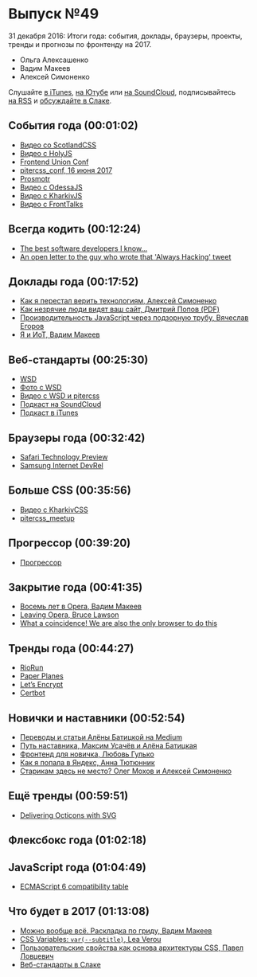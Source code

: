 # Выпуск №49

31 декабря 2016: Итоги года: события, доклады, браузеры, проекты, тренды и прогнозы по фронтенду на 2017.

- Ольга Алексашенко
- Вадим Макеев
- Алексей Симоненко

Слушайте [в iTunes](https://itunes.apple.com/ru/podcast/veb-standarty/id1080500016), [на Ютубе](https://www.youtube.com/playlist?list=PLMBnwIwFEFHcwuevhsNXkFTcadeX5R1Go) или [на SoundCloud](https://soundcloud.com/web-standards), подписывайтесь [на RSS](https://pcr.apple.com/id1080500016) и [обсуждайте в Слаке](http://slack.web-standards.ru/).

## События года (00:01:02)

- [Видео со ScotlandCSS](https://youtu.be/LcFbZUAxG_8?list=PLuSs1n_VmTdPWoKyU3fhmHm0sTikj7OiW)
- [Видео с HolyJS](https://youtu.be/2vXTMXuT1gw?list=PL8sJahqnzh8JST_ZwTcGG1FHGgKBMcpn6)
- [Frontend Union Conf](http://frontend-union.co/)
- [pitercss_conf, 16 июня 2017](https://pitercss.com/)
- [Prosmotr](http://designprosmotr.ru/)
- [Видео с OdessaJS](https://youtu.be/WX-I3lyiUGE?list=PLUF1zRLAgrPET1qRvSeKCraJxsjHZUSjw)
- [Видео с KharkivJS](https://youtu.be/mNxMCPRETDk?list=PLnkLrCUX4Qh435vUFpNTUSJILQK27_akH)
- [Видео с FrontTalks](https://youtu.be/jeg-RpXjdZ4?list=PLKaafC45L_SRke8G1qiE0ZTJovI0FYKRw)

## Всегда кодить (00:12:24)

- [The best software developers I know…](https://twitter.com/joemccann/status/812732099027419139)
- [An open letter to the guy who wrote that 'Always Hacking' tweet](https://sonniesedge.co.uk/blog/an-open-letter-to-that-always-hacking-guy)

## Доклады года (00:17:52)

- [Как я перестал верить технологиям, Алексей Симоненко](https://youtu.be/p5g4giWmcvE)
- [Как незрячие люди видят ваш сайт, Дмитрий Попов (PDF)](https://wsd.events/2016/11/26/pres/how-blind-see.pdf)
- [Производительность JavaScript через подзорную трубу, Вячеслав Егоров](https://youtu.be/HPFARivHJRY)
- [Я и ИоТ, Вадим Макеев](https://youtu.be/LuLB6xj1rpQ)

## Веб-стандарты (00:25:30)

- [WSD](https://wsd.events/)
- [Фото с WSD](https://vk.com/albums-32017543)
- [Видео с WSD и pitercss](https://www.youtube.com/user/wstdays)
- [Подкаст на SoundCloud](https://soundcloud.com/web-standards)
- [Подкаст в iTunes](https://itunes.apple.com/ru/podcast/veb-standarty/id1080500016)

## Браузеры года (00:32:42)

- [Safari Technology Preview](https://developer.apple.com/safari/technology-preview/)
- [Samsung Internet DevRel](https://medium.com/p/591ea6fe22af)

## Больше CSS (00:35:56)

- [Видео с KharkivCSS](https://youtu.be/CLSHLGvQDg4?list=PLJ5NW5T60UphOVDsbAC97JQ2KEprVgh2r)
- [pitercss_meetup](https://pitercss.timepad.ru/org/)

## Прогрессор (00:39:20)

- [Прогрессор](http://prgssr.ru/)

## Закрытие года (00:41:35)

- [Восемь лет в Opera, Вадим Макеев](https://medium.com/p/5497b816c28f)
- [Leaving Opera, Bruce Lawson](http://www.brucelawson.co.uk/2016/leaving-opera/)
- [What a coincidence! We are also the only browser to do this](https://twitter.com/opera/status/814791831254863873)

## Тренды года (00:44:27)

- [RioRun](https://riorun.theguardian.com/)
- [Paper Planes](https://paperplanes.world/)
- [Let’s Encrypt](https://letsencrypt.org/)
- [Certbot](https://certbot.eff.org/)

## Новички и наставники (00:52:54)

- [Переводы и статьи Алёны Батицкой на Medium](https://medium.com/@ABatickaya)
- [Путь наставника, Максим Усачёв и Алёна Батицкая](https://web-standards.ru/articles/path-of-tutor/)
- [Фронтенд для новичка, Любовь Гулько](https://youtu.be/G9hMm77B1dk)
- [Как я попала в Яндекс, Анна Тютюнник](https://events.yandex.ru/lib/talks/4255/)
- [Старикам здесь не место? Олег Мохов и Алексей Симоненко](https://youtu.be/ISmD4Lik5oY)

## Ещё тренды (00:59:51)

- [Delivering Octicons with SVG](https://github.com/blog/2112-delivering-octicons-with-svg)

## Флексбокс года (01:02:18)

## JavaScript года (01:04:49)

- [ECMAScript 6 compatibility table](https://kangax.github.io/compat-table/es6/)

## Что будет в 2017 (01:13:08)

- [Можно вообще всё. Раскладка по гриду, Вадим Макеев](https://youtu.be/JoRVUILXLxU)
- [CSS Variables: `var(--subtitle)`, Lea Verou](https://youtu.be/kZOJCVvyF-4)
- [Пользовательские свойства как основа архитектуры CSS, Павел Ловцевич](https://youtu.be/4fEqptmymRM)
- [Веб-стандарты в Слаке](http://slack.web-standards.ru/)
